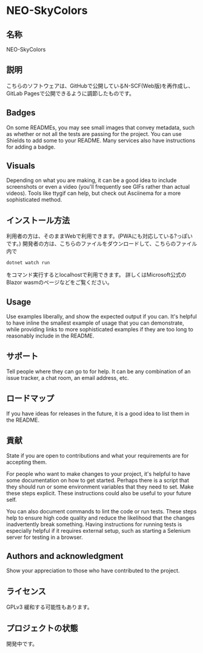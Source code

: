 # NEO-SkyColors



## 名称
NEO-SkyColors

## 説明
こちらのソフトウェアは、GitHubで公開しているN-SCF(Web版)を再作成し、GitLab Pagesで公開できるように調節したものです。

## Badges
On some READMEs, you may see small images that convey metadata, such as whether or not all the tests are passing for the project. You can use Shields to add some to your README. Many services also have instructions for adding a badge.

## Visuals
Depending on what you are making, it can be a good idea to include screenshots or even a video (you'll frequently see GIFs rather than actual videos). Tools like ttygif can help, but check out Asciinema for a more sophisticated method.

## インストール方法
利用者の方は、そのままWebで利用できます。(PWAにも対応している?っぽいです。)
開発者の方は、こちらのファイルをダウンロードして、こちらのファイル内で
```
dotnet watch run
```
をコマンド実行するとlocalhostで利用できます。
詳しくはMicrosoft公式のBlazor wasmのページなどをご覧ください。

## Usage
Use examples liberally, and show the expected output if you can. It's helpful to have inline the smallest example of usage that you can demonstrate, while providing links to more sophisticated examples if they are too long to reasonably include in the README.

## サポート
Tell people where they can go to for help. It can be any combination of an issue tracker, a chat room, an email address, etc.

## ロードマップ
If you have ideas for releases in the future, it is a good idea to list them in the README.

## 貢献
State if you are open to contributions and what your requirements are for accepting them.

For people who want to make changes to your project, it's helpful to have some documentation on how to get started. Perhaps there is a script that they should run or some environment variables that they need to set. Make these steps explicit. These instructions could also be useful to your future self.

You can also document commands to lint the code or run tests. These steps help to ensure high code quality and reduce the likelihood that the changes inadvertently break something. Having instructions for running tests is especially helpful if it requires external setup, such as starting a Selenium server for testing in a browser.

## Authors and acknowledgment
Show your appreciation to those who have contributed to the project.

## ライセンス
GPLv3
緩和する可能性もあります。

## プロジェクトの状態
開発中です。

